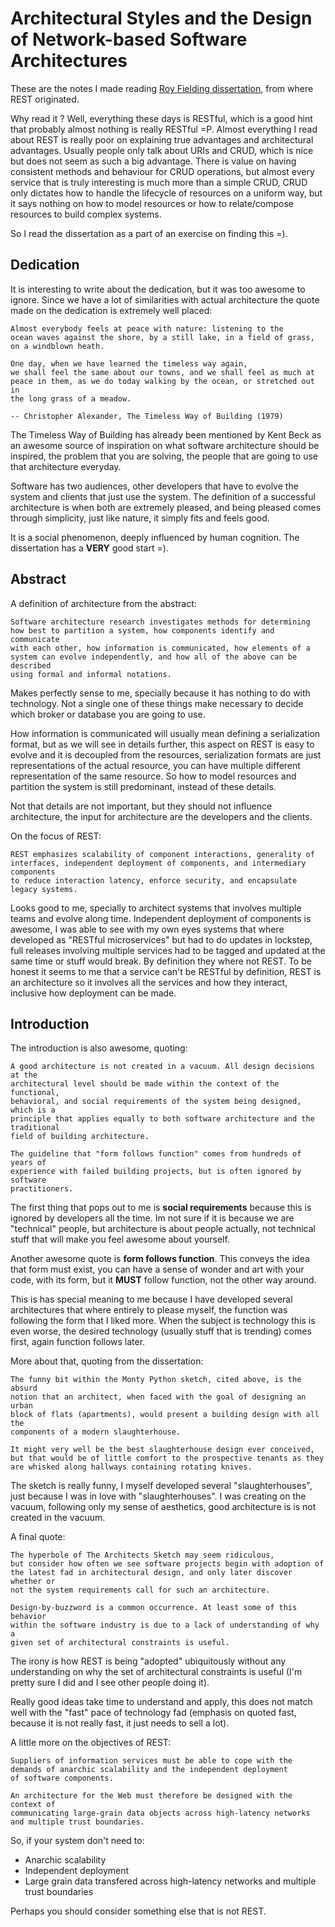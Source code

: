 # Architectural Styles and the Design of Network-based Software Architectures

These are the notes I made reading
[Roy Fielding dissertation](https://www.ics.uci.edu/~fielding/pubs/dissertation/top.htm),
from where REST originated.

Why read it ? Well, everything these days is RESTful, which is a good hint that
probably almost nothing is really RESTful =P. Almost everything I read
about REST is really poor on explaining true advantages and architectural
advantages. Usually people only talk about URIs and CRUD, which is nice
but does not seem as such a big advantage. There is value on having consistent
methods and behaviour for CRUD operations, but almost every service that
is truly interesting is much more than a simple CRUD, CRUD only dictates
how to handle the lifecycle of resources on a uniform way, but it says nothing
on how to model resources or how to relate/compose resources to build
complex systems.

So I read the dissertation as a part of an exercise on finding this =).

## Dedication

It is interesting to write about the dedication, but it was too awesome
to ignore. Since we have a lot of similarities with actual architecture
the quote made on the dedication is extremely well placed:

```
Almost everybody feels at peace with nature: listening to the
ocean waves against the shore, by a still lake, in a field of grass,
on a windblown heath.

One day, when we have learned the timeless way again,
we shall feel the same about our towns, and we shall feel as much at
peace in them, as we do today walking by the ocean, or stretched out in
the long grass of a meadow.

-- Christopher Alexander, The Timeless Way of Building (1979)
```

The Timeless Way of Building has already been mentioned by Kent Beck
as an awesome source of inspiration on what software architecture should
be inspired, the problem that you are solving, the people that are
going to use that architecture everyday.

Software has two audiences, other developers that have to evolve the
system and clients that just use the system. The definition of a successful
architecture is when both are extremely pleased, and being pleased comes
through simplicity, just like nature, it simply fits and feels good.

It is a social phenomenon, deeply influenced by human cognition.
The dissertation has a **VERY** good start =).

## Abstract

A definition of architecture from the abstract:

```
Software architecture research investigates methods for determining
how best to partition a system, how components identify and communicate
with each other, how information is communicated, how elements of a
system can evolve independently, and how all of the above can be described
using formal and informal notations. 
```

Makes perfectly sense to me, specially because it has nothing to
do with technology. Not a single one of these things make necessary
to decide which broker or database you are going to use.

How information is communicated will usually mean defining a serialization
format, but as we will see in details further, this aspect on REST is
easy to evolve and it is decoupled from the resources, serialization formats
are just representations of the actual resource, you can have multiple
different representation of the same resource. So how to model resources
and partition the system is still predominant, instead of these details.

Not that details are not important, but they should not influence
architecture, the input for architecture are the developers and the
clients.

On the focus of REST:

```
REST emphasizes scalability of component interactions, generality of
interfaces, independent deployment of components, and intermediary components
to reduce interaction latency, enforce security, and encapsulate legacy systems.
```

Looks good to me, specially to architect systems that involves multiple teams
and evolve along time. Independent deployment of components is awesome, I 
was able to see with my own eyes systems that where developed as 
"RESTful microservices" but had to do updates in lockstep, full releases
involving multiple services had to be tagged and updated at the same time or
stuff would break. By definition they where not REST. To be honest it seems to
me that a service can't be RESTful by definition, REST is an architecture so
it involves all the services and how they interact, inclusive how deployment
can be made.

## Introduction

The introduction is also awesome, quoting:

```
A good architecture is not created in a vacuum. All design decisions at the
architectural level should be made within the context of the functional,
behavioral, and social requirements of the system being designed, which is a 
principle that applies equally to both software architecture and the traditional
field of building architecture.

The guideline that "form follows function" comes from hundreds of years of
experience with failed building projects, but is often ignored by software
practitioners.
```

The first thing that pops out to me is **social requirements** because this
is ignored by developers all the time. Im not sure if it is because we
are "technical" people, but architecture is about people actually, not
technical stuff that will make you feel awesome about yourself.

Another awesome quote is **form follows function**. This conveys the idea
that form must exist, you can have a sense of wonder and art with your code,
with its form, but it **MUST** follow function, not the other way around.

This is has special meaning to me because I have developed several
architectures that where entirely to please myself, the function was following
the form that I liked more. When the subject is technology this is even worse,
the desired technology (usually stuff that is trending) comes first, again
function follows later.

More about that, quoting from the dissertation:

```
The funny bit within the Monty Python sketch, cited above, is the absurd
notion that an architect, when faced with the goal of designing an urban
block of flats (apartments), would present a building design with all the
components of a modern slaughterhouse.

It might very well be the best slaughterhouse design ever conceived,
but that would be of little comfort to the prospective tenants as they
are whisked along hallways containing rotating knives.
```

The sketch is really funny, I myself developed several "slaughterhouses",
just because I was in love with "slaughterhouses". I was creating on
the vacuum, following only my sense of aesthetics, good architecture is
is not created in the vacuum.

A final quote:

```
The hyperbole of The Architects Sketch may seem ridiculous,
but consider how often we see software projects begin with adoption of
the latest fad in architectural design, and only later discover whether or
not the system requirements call for such an architecture.

Design-by-buzzword is a common occurrence. At least some of this behavior
within the software industry is due to a lack of understanding of why a
given set of architectural constraints is useful. 
```

The irony is how REST is being "adopted" ubiquitously without any understanding
on why the set of architectural constraints is useful (I'm pretty sure I did
and I see other people doing it).

Really good ideas take time to understand and apply, this does not match
well with the "fast" pace of technology fad (emphasis on quoted fast, because
it is not really fast, it just needs to sell a lot).

A little more on the objectives of REST:

```
Suppliers of information services must be able to cope with the
demands of anarchic scalability and the independent deployment
of software components.

An architecture for the Web must therefore be designed with the context of
communicating large-grain data objects across high-latency networks
and multiple trust boundaries.
```

So, if your system don't need to:

* Anarchic scalability
* Independent deployment
* Large grain data transfered across high-latency networks and multiple trust boundaries

Perhaps you should consider something else that is not REST.

